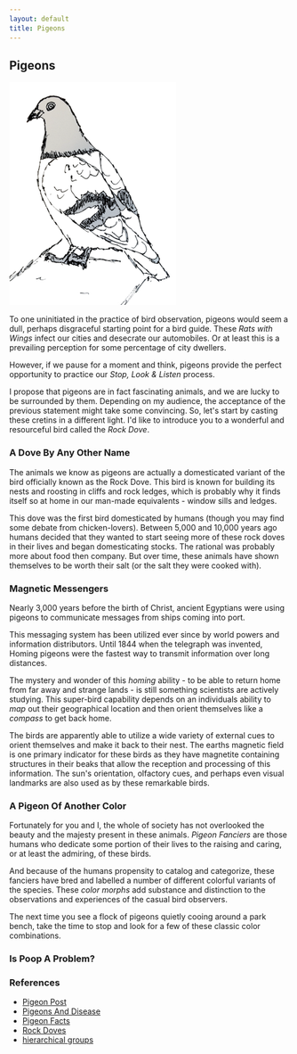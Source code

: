 ```yaml
---
layout: default
title: Pigeons
---
```


## Pigeons

![Pigeon](img/pigeon.png)

To one uninitiated in the practice of bird observation, pigeons would seem a dull, perhaps disgraceful starting point for a bird guide. These _Rats with Wings_ infect our cities and desecrate our automobiles. Or at least this is a prevailing perception for some percentage of city dwellers.

However, if we pause for a moment and think, pigeons provide the perfect opportunity to practice our _Stop, Look & Listen_ process. 

I propose that pigeons are in fact fascinating animals, and we are lucky to be surrounded by them. Depending on my audience, the acceptance of the previous statement might take some convincing. So, let's start by casting these cretins in a different light. I'd like to introduce you to a wonderful and resourceful bird called the _Rock Dove_.

### A Dove By Any Other Name

The animals we know as pigeons are actually a domesticated variant of the bird officially known as the Rock Dove. This bird is known for building its nests and roosting in cliffs and rock ledges, which is probably why it finds itself so at home in our man-made equivalents - window sills and ledges.

This dove was the first bird domesticated by humans (though you may find some debate from chicken-lovers). Between 5,000 and 10,000 years ago humans decided that they wanted to start seeing more of these rock doves in their lives and began domesticating stocks. The rational was probably more about food then company. But over time, these animals have shown themselves to be worth their salt (or the salt they were cooked with). 

### Magnetic Messengers 

Nearly 3,000 years before the birth of Christ, ancient Egyptians were using pigeons to communicate messages from ships coming into port.

This messaging system has been utilized ever since by world powers and information distributors. Until 1844 when the telegraph was invented, Homing pigeons were the fastest way to transmit information over long distances. 

The mystery and wonder of this _homing_ ability - to be able to return home from far away and strange lands - is still something scientists are actively studying. This super-bird capability depends on an individuals ability to _map_ out their geographical location and then orient themselves like a _compass_ to get back home. 

The birds are apparently able to utilize a wide variety of external cues to orient themselves and make it back to their nest. The earths magnetic field is one primary indicator for these birds as they have magnetite containing structures in their beaks that allow the reception and processing of this information. The sun's orientation, olfactory cues, and perhaps even visual landmarks are also used as by these remarkable birds.

### A Pigeon Of Another Color

Fortunately for you and I, the whole of society has not overlooked the beauty and the majesty present in these animals. _Pigeon Fanciers_ are those humans who dedicate some portion of their lives to the raising and caring, or at least the admiring, of these birds. 

And because of the humans propensity to catalog and categorize, these fanciers have bred and labelled a number of different colorful variants of the species. These _color morphs_ add substance and distinction to the observations and experiences of the casual bird observers.

The next time you see a flock of pigeons quietly cooing around a park bench, take the time to stop and look for a few of these classic color combinations.

### Is Poop A Problem?

### References

* [Pigeon Post](http://www.mediahistory.umn.edu/archive/pigeonpost.html)
* [Pigeons And Disease](http://www.techletter.com/Archive/Safety%20articles/pigeonsdisease.html)
* [Pigeon Facts](http://ovocontrol.com/pigeons/pigeons/)
* [Rock Doves](http://en.wikipedia.org/wiki/Rock_Dove)
* [hierarchical groups](http://hal.elte.hu/pigeonflocks/)



